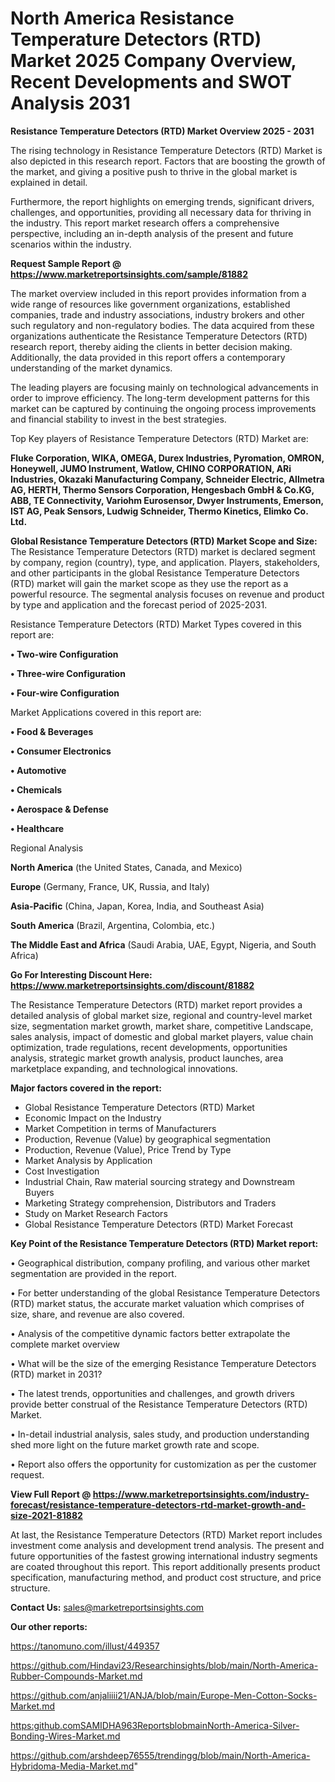 # North America Resistance Temperature Detectors (RTD) Market 2025 Company Overview, Recent Developments and SWOT Analysis 2031

<Strong> Resistance Temperature Detectors (RTD) Market Overview 2025 - 2031</strong>

The rising technology in Resistance Temperature Detectors (RTD) Market is also depicted in this research report. Factors that are boosting the growth of the market, and giving a positive push to thrive in the global market is explained in detail.

Furthermore, the report highlights on emerging trends, significant drivers, challenges, and opportunities, providing all necessary data for thriving in the industry. This report market research offers a comprehensive perspective, including an in-depth analysis of the present and future scenarios within the industry.

<strong>Request Sample Report @ <a href=https://www.marketreportsinsights.com/sample/81882>https://www.marketreportsinsights.com/sample/81882</a></strong>

The market overview included in this report provides information from a wide range of resources like government organizations, established companies, trade and industry associations, industry brokers and other such regulatory and non-regulatory bodies. The data acquired from these organizations authenticate the Resistance Temperature Detectors (RTD) research report, thereby aiding the clients in better decision making. Additionally, the data provided in this report offers a contemporary understanding of the market dynamics.

The leading players are focusing mainly on technological advancements in order to improve efficiency. The long-term development patterns for this market can be captured by continuing the ongoing process improvements and financial stability to invest in the best strategies.

Top Key players of Resistance Temperature Detectors (RTD) Market are:

<strong>Fluke Corporation, WIKA, OMEGA, Durex Industries, Pyromation, OMRON, Honeywell, JUMO Instrument, Watlow, CHINO CORPORATION, ARi Industries, Okazaki Manufacturing Company, Schneider Electric, Allmetra AG, HERTH, Thermo Sensors Corporation, Hengesbach GmbH & Co.KG, ABB, TE Connectivity, Variohm Eurosensor, Dwyer Instruments, Emerson, IST AG, Peak Sensors, Ludwig Schneider, Thermo Kinetics, Elimko Co. Ltd.</strong>

<strong><b>Global Resistance Temperature Detectors (RTD) Market Scope and Size:</b></strong>
The Resistance Temperature Detectors (RTD) market is declared segment by company, region (country), type, and application. Players, stakeholders, and other participants in the global Resistance Temperature Detectors (RTD) market will gain the market scope as they use the report as a powerful resource. The segmental analysis focuses on revenue and product by type and application and the forecast period of 2025-2031.

Resistance Temperature Detectors (RTD) Market Types covered in this report are:

<strong>• Two-wire Configuration

• Three-wire Configuration

• Four-wire Configuration</strong>

Market Applications covered in this report are:

<strong>• Food & Beverages

• Consumer Electronics

• Automotive

• Chemicals

• Aerospace & Defense

• Healthcare</strong> 

Regional Analysis

<strong>North America</strong> (the United States, Canada, and Mexico)

<strong>Europe</strong> (Germany, France, UK, Russia, and Italy)

<strong>Asia-Pacific</strong> (China, Japan, Korea, India, and Southeast Asia)

<strong>South America</strong> (Brazil, Argentina, Colombia, etc.)

<strong>The Middle East and Africa</strong> (Saudi Arabia, UAE, Egypt, Nigeria, and South Africa)

<strong>Go For Interesting Discount Here: <a href=https://www.marketreportsinsights.com/discount/81882>https://www.marketreportsinsights.com/discount/81882</a></strong>

The Resistance Temperature Detectors (RTD) market report provides a detailed analysis of global market size, regional and country-level market size, segmentation market growth, market share, competitive Landscape, sales analysis, impact of domestic and global market players, value chain optimization, trade regulations, recent developments, opportunities analysis, strategic market growth analysis, product launches, area marketplace expanding, and technological innovations.

<strong><b>Major factors covered in the report:</b></strong>
<ul>
  <li>Global Resistance Temperature Detectors (RTD) Market </li>
  <li>Economic Impact on the Industry</li>
  <li>Market Competition in terms of Manufacturers</li>
  <li>Production, Revenue (Value) by geographical segmentation</li>
  <li>Production, Revenue (Value), Price Trend by Type</li>
  <li>Market Analysis by Application</li>
  <li>Cost Investigation</li>
  <li>Industrial Chain, Raw material sourcing strategy and Downstream Buyers</li>
  <li>Marketing Strategy comprehension, Distributors and Traders</li>
  <li>Study on Market Research Factors</li>
  <li>Global Resistance Temperature Detectors (RTD) Market Forecast</li>
</ul>

<strong><b>Key Point of the Resistance Temperature Detectors (RTD) Market report:</b></strong>

• Geographical distribution, company profiling, and various other market segmentation are provided in the report.

• For better understanding of the global Resistance Temperature Detectors (RTD) market status, the accurate market valuation which comprises of size, share, and revenue are also covered.

• Analysis of the competitive dynamic factors better extrapolate the complete market overview

• What will be the size of the emerging Resistance Temperature Detectors (RTD) market in 2031?

• The latest trends, opportunities and challenges, and growth drivers provide better construal of the Resistance Temperature Detectors (RTD) Market.

• In-detail industrial analysis, sales study, and production understanding shed more light on the future market growth rate and scope.

• Report also offers the opportunity for customization as per the customer request.

<strong><b>View Full Report @ <a href=https://www.marketreportsinsights.com/industry-forecast/resistance-temperature-detectors-rtd-market-growth-and-size-2021-81882>https://www.marketreportsinsights.com/industry-forecast/resistance-temperature-detectors-rtd-market-growth-and-size-2021-81882</a></b></strong>


At last, the Resistance Temperature Detectors (RTD) Market report includes investment come analysis and development trend analysis. The present and future opportunities of the fastest growing international industry segments are coated throughout this report. This report additionally presents product specification, manufacturing method, and product cost structure, and price structure.

<strong>Contact Us:</strong>
sales@marketreportsinsights.com

<strong>Our other reports:</strong>

<a href=https://tanomuno.com/illust/449357>https://tanomuno.com/illust/449357</a>

<a href=https://github.com/Hindavi23/Researchinsights/blob/main/North-America-Rubber-Compounds-Market.md>https://github.com/Hindavi23/Researchinsights/blob/main/North-America-Rubber-Compounds-Market.md</a>

<a href=https://github.com/anjaliiii21/ANJA/blob/main/Europe-Men-Cotton-Socks-Market.md>https://github.com/anjaliiii21/ANJA/blob/main/Europe-Men-Cotton-Socks-Market.md</a>

<a href=https:github.comSAMIDHA963ReportsblobmainNorth-America-Silver-Bonding-Wires-Market.md>https:github.comSAMIDHA963ReportsblobmainNorth-America-Silver-Bonding-Wires-Market.md</a>

<a href=https://github.com/arshdeep76555/trendingg/blob/main/North-America-Hybridoma-Media-Market.md>https://github.com/arshdeep76555/trendingg/blob/main/North-America-Hybridoma-Media-Market.md</a>"
